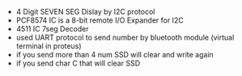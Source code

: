 - 4 Digit SEVEN SEG Dislay by I2C protocol
- PCF8574 IC is a 8-bit remote I/O Expander for I2C
- 4511 IC  7seg Decoder
- used UART protocol to send number by bluetooth module (virtual terminal  in proteus) 
- if you send more than 4 num SSD will clear and write again 
-  if you send char C  that will clear SSD 
